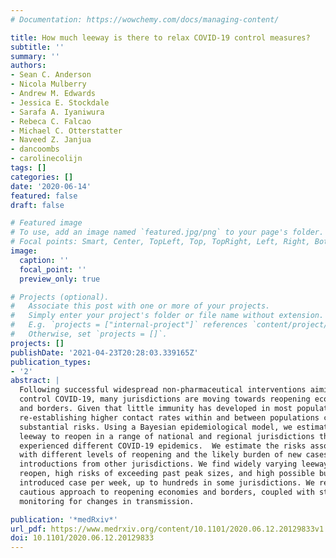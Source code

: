 ```yaml
---
# Documentation: https://wowchemy.com/docs/managing-content/

title: How much leeway is there to relax COVID-19 control measures?
subtitle: ''
summary: ''
authors:
- Sean C. Anderson
- Nicola Mulberry
- Andrew M. Edwards
- Jessica E. Stockdale
- Sarafa A. Iyaniwura
- Rebeca C. Falcao
- Michael C. Otterstatter
- Naveed Z. Janjua
- dancoombs
- carolinecolijn
tags: []
categories: []
date: '2020-06-14'
featured: false
draft: false

# Featured image
# To use, add an image named `featured.jpg/png` to your page's folder.
# Focal points: Smart, Center, TopLeft, Top, TopRight, Left, Right, BottomLeft, Bottom, BottomRight.
image:
  caption: ''
  focal_point: ''
  preview_only: true

# Projects (optional).
#   Associate this post with one or more of your projects.
#   Simply enter your project's folder or file name without extension.
#   E.g. `projects = ["internal-project"]` references `content/project/deep-learning/index.md`.
#   Otherwise, set `projects = []`.
projects: []
publishDate: '2021-04-23T20:28:03.339165Z'
publication_types:
- '2'
abstract: |
  Following successful widespread non-pharmaceutical interventions aiming to
  control COVID-19, many jurisdictions are moving towards reopening economies
  and borders. Given that little immunity has developed in most populations,
  re-establishing higher contact rates within and between populations carries
  substantial risks. Using a Bayesian epidemiological model, we estimate the
  leeway to reopen in a range of national and regional jurisdictions that have
  experienced different COVID-19 epidemics.  We estimate the risks associated
  with different levels of reopening and the likely burden of new cases due to
  introductions from other jurisdictions. We find widely varying leeway to
  reopen, high risks of exceeding past peak sizes, and high possible burdens per
  introduced case per week, up to hundreds in some jurisdictions. We recommend a
  cautious approach to reopening economies and borders, coupled with strong
  monitoring for changes in transmission.

publication: '*medRxiv*'
url_pdf: https://www.medrxiv.org/content/10.1101/2020.06.12.20129833v1.full.pdf
doi: 10.1101/2020.06.12.20129833
---
```


